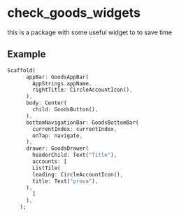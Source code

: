 # check_goods_widgets

this is a package with some useful widget to to save time 

## Example

```dart
Scaffold(
      appBar: GoodsAppBar(
        AppStrings.appName,
        rightTitle: CircleAccountIcon(),
      ),
      body: Center(
        child: GoodsButton(),
      ),
      bottomNavigationBar: GoodsBottomBar(
        currentIndex: currentIndex,
        onTap: navigate,
      ),
      drawer: GoodsDrawer(
        headerChild: Text("Title"),
        accounts: [           
        ListTile(
        leading: CircleAccountIcon(),
        title: Text("prova"),
      ),
        ]
      ),
    );
```
